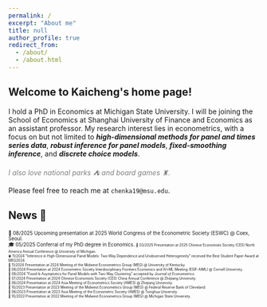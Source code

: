 ```yaml
---
permalink: /
excerpt: "About me"
title: null
author_profile: true
redirect_from: 
  - /about/
  - /about.html
---
```


## Welcome to Kaicheng's home page!

I hold a PhD in Economics at Michigan State University. I will be joining the School of Economics at Shanghai University of Finance and Economics as an assistant professor. My research interest lies in econometrics, with a focus on but not limited to ***high-dimensional methods for panel and times series data***, ***robust inference for panel models***, ***fixed-smoothing inference***, and ***discrete choice models***. 

*<span style="color:grey">I also love national parks ⛺ and board games ♜.</span>*

Please feel free to reach me at `chenka19@msu.edu`.

## News 📢 

<span style="font-size:0.7em;"> 💼 08/2025 Upcoming presentation at 2025 World Congress of the Econometric Society (ESWC) @ Coex, Seoul.</span> <br>
<span style="font-size:0.7em;"> 🎓 05/2025 Conferral of my PhD degree in Economics.
<span style="font-size:0.7em;"> 💼 03/2025 Presentation at 2025 Chinese Economists Society (CES) North America Annual Conference @ University of Michigan.</span> <br>
<span style="font-size:0.7em;"> 🍀 11/2024 "Inference in High-Dimensional Panel Models: Two-Way Dependence and Unobserved Heterogeneity" received the Best Student Paper Award at MEG2024.</span> <br>
<span style="font-size:0.7em;"> 💼 11/2024 Presentation at 2024 Meeting of the Midwest Econometrics Group (MEG) @ University of Kentucky.</span> <br>
<span style="font-size:0.7em;"> 💼 08/2024 Presentation at 2024 Econometric Society Interdisciplinary Frontiers Economics and AI+ML Meeting (ESIF-AIML) @ Cornell Univeristy.</span> <br>
<span style="font-size:0.7em;"> 📑 08/2024 "Fixed-b Asymptotics for Panel Models with Two-Way Clustering" accepted by *Journal of Econometrics*.</span> <br>
<span style="font-size:0.7em;"> 💼 07/2024 Presentation at 2024 Chinese Economists Society (CES) China Annual Conference @ Zhejiang University.</span> <br>
<span style="font-size:0.7em;"> 💼 06/2024 Presentation at 2024 Asia Meeting of Econometrics Society (AMES) @ Zhejiang University.</span> <br>
<span style="font-size:0.7em;"> 💼 10/2023 Presentation at 2023 Meeting of the Midwest Econometrics Group (MEG) @ Federal Reserve Bank of Cleveland.</span> <br>
<span style="font-size:0.7em;"> 💼 06/2023 Presentation at 2023 Asia Meeting of the Econometric Society (AMES) @ Tsinghua University.</span> <br>
<span style="font-size:0.7em;"> 💼 10/2022 Presentation at 2022 Meeting of the Midwest Econometrics Group (MEG) @ Michigan State University.</span> <br>


